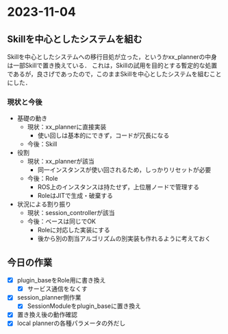 # 2023-11-04

## Skillを中心としたシステムを組む

Skillを中心としたシステムへの移行目処が立った，というかxx_plannerの中身は一部Skillで置き換えている．
これは，Skillの試用を目的とする暫定的な処置であるが，良さげであったので，このままSkillを中心としたシステムを組むことにした．

### 現状と今後

- 基礎の動き
  - 現状：xx_plannerに直接実装
    - 使い回しは基本的にできず，コードが冗長になる
  - 今後：Skill
- 役割
  - 現状：xx_plannerが該当
    - 同一インスタンスが使い回されるため，しっかりリセットが必要
  - 今後：Role
    - ROS上のインスタンスは持たせず，上位層ノードで管理する
    - RoleはJITで生成・破棄する
- 状況による割り振り
  - 現状：session_controllerが該当
  - 今後：ベースは同じでOK
    - Roleに対応した実装にする
    - 後から別の割当アルゴリズムの別実装も作れるように考えておく

## 今日の作業

-[x] plugin_baseをRole用に書き換え
  -[x] サービス通信をなくす
-[x] session_planner側作業
  -[x] SessionModuleをplugin_baseに置き換え
- [x] 置き換え後の動作確認
- [x] local plannerの各種パラメータの外だし
